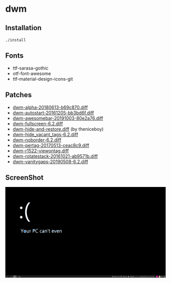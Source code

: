 # dwm

## Installation
~~~ shell
./install
~~~

## Fonts

+ ttf-sarasa-gothic
+ otf-font-awesome
+ ttf-material-design-icons-git

## Patches

+ [dwm-alpha-20180613-b69c870.diff](https://dwm.suckless.org/patches/alpha/)
+ [dwm-autostart-20161205-bb3bd6f.diff](https://dwm.suckless.org/patches/autostart/)
+ [dwm-awesomebar-20191003-80e2a76.diff](https://dwm.suckless.org/patches/awesomebar/)
+ [dwm-fullscreen-6.2.diff](https://dwm.suckless.org/patches/fullscreen/)
+ [dwm-hide-and-restore.diff](https://github.com/theniceboy/dwm-hide-and-restore-win.diff) (by theniceboy)
+ [dwm-hide_vacant_tags-6.2.diff](https://dwm.suckless.org/patches/hide_vacant_tags/)
+ [dwm-noborder-6.2.diff](https://dwm.suckless.org/patches/noborder/)
+ [dwm-pertag-20170513-ceac8c9.diff](https://dwm.suckless.org/patches/pertag/)
+ [dwm-r1522-viewontag.diff](https://dwm.suckless.org/patches/viewontag/)
+ [dwm-rotatestack-20161021-ab9571b.diff](https://dwm.suckless.org/patches/rotatestack/)
+ [dwm-vanitygaps-20190508-6.2.diff](https://dwm.suckless.org/patches/vanitygaps/)

## ScreenShot

![avatar](https://raw.githubusercontent.com/mozro0327/dwm/master/screenshot.png)
